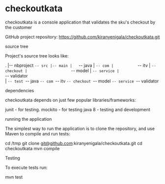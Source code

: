 # checkoutkata
checkoutkata is a console application that validates the sku's checkout by the customer

GitHub project repository: https://github.com/kiranyenigala/checkoutkata.git

source tree

Project's source tree looks like:


.
|-- nbproject
`-- src
    |-- main
    |   `-- java
    |       `-- com
    |           `-- itv
    |               `-- checkout
    |                    `-- model
    |                    `-- service
    |                    `-- validator  
    |
    `-- test
        `-- java
            `-- com
                `-- itv
                    `-- checkout
                        `-- model
                         `-- service
			 `-- validator
			 

dependencies

checkoutkata depends on just few popular libraries/frameworks:

junit - for testing.
mockito - for testing
java 8 - testing and development

running the application

The simplest way to run the application is to clone the repository, and use Maven to compile and run tests:

cd /tmp
git clone git@github.com:kiranyenigala/checkoutkata.git
cd checkoutkata
mvn compile

Testing

To execute tests run:

mvn test
